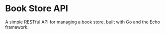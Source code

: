 # Book Store API

A simple RESTful API for managing a book store, built with Go and the Echo framework.